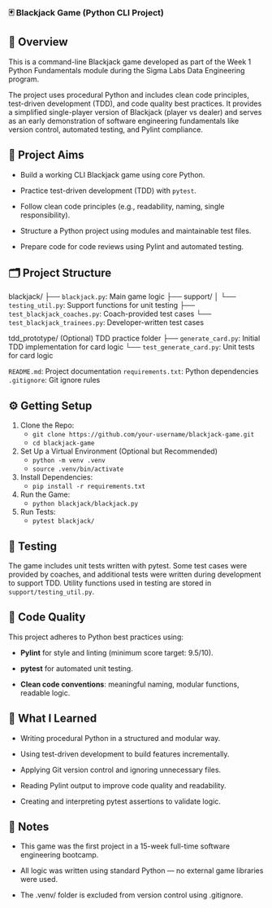 ### 🃏 Blackjack Game (Python CLI Project)

## 📖 Overview
This is a command-line Blackjack game developed as part of the Week 1 Python Fundamentals module during the Sigma Labs Data Engineering program.

The project uses procedural Python and includes clean code principles, test-driven development (TDD), and code quality best practices. It provides a simplified single-player version of Blackjack (player vs dealer) and serves as an early demonstration of software engineering fundamentals like version control, automated testing, and Pylint compliance.

## 🎯 Project Aims
- Build a working CLI Blackjack game using core Python.

- Practice test-driven development (TDD) with `pytest`.

- Follow clean code principles (e.g., readability, naming, single responsibility).

- Structure a Python project using modules and maintainable test files.

- Prepare code for code reviews using Pylint and automated testing.


## 🗂️ Project Structure

blackjack/
├── `blackjack.py`: Main game logic
├── support/
│   └── `testing_util.py`: Support functions for unit testing
├── `test_blackjack_coaches.py`: Coach-provided test cases
└── `test_blackjack_trainees.py`: Developer-written test cases

tdd_prototype/ (Optional) TDD practice folder
├── `generate_card.py`: Initial TDD implementation for card logic
└── `test_generate_card.py`: Unit tests for card logic

`README.md`: Project documentation
`requirements.txt`: Python dependencies
`.gitignore`: Git ignore rules

## ⚙️ Getting Setup
1. Clone the Repo:
   - `git clone https://github.com/your-username/blackjack-game.git`
   - `cd blackjack-game`
2. Set Up a Virtual Environment (Optional but Recommended)
   - `python -m venv .venv`
   - `source .venv/bin/activate`
3. Install Dependencies:
   - `pip install -r requirements.txt`
4. Run the Game:
   - `python blackjack/blackjack.py`
5. Run Tests:
   - `pytest blackjack/`

## 🧪 Testing
The game includes unit tests written with pytest. Some test cases were provided by coaches, and additional tests were written during development to support TDD. Utility functions used in testing are stored in `support/testing_util.py`.

## 📏 Code Quality
This project adheres to Python best practices using:

- **Pylint** for style and linting (minimum score target: 9.5/10).

- **pytest** for automated unit testing.

- **Clean code conventions**: meaningful naming, modular functions, readable logic.


## 🧠 What I Learned
- Writing procedural Python in a structured and modular way.

- Using test-driven development to build features incrementally.

- Applying Git version control and ignoring unnecessary files.

- Reading Pylint output to improve code quality and readability.

- Creating and interpreting pytest assertions to validate logic.


## 📎 Notes
- This game was the first project in a 15-week full-time software engineering bootcamp.

- All logic was written using standard Python — no external game libraries were used.

- The .venv/ folder is excluded from version control using .gitignore.
